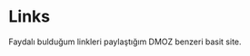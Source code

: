 # Links

Faydalı bulduğum linkleri paylaştığım DMOZ benzeri basit site.

[](https://miratcan.github.io/links/)



